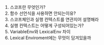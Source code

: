 1. 스코프란 무엇인가?
2. 함수 선언식을 사용하면 안되는이유?
3. 스코프체인과 실행 컨텍스트를 연관지어 설명해라
4. 실행 컨텍스트는 어떻게 구성되어있는가?
5. VariableEnv와 LexicalEnv 차이
6. Lexical Enviroment에는 무엇이 담겨있을까
